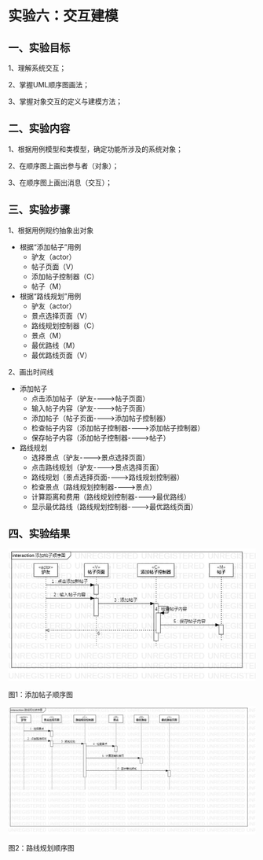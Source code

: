 # 实验六：交互建模

## 一、实验目标

1、理解系统交互；

2、掌握UML顺序图画法；

3、掌握对象交互的定义与建模方法；

## 二、实验内容

1、根据用例模型和类模型，确定功能所涉及的系统对象；

2、在顺序图上画出参与者（对象）；

3、在顺序图上画出消息（交互）；

## 三、实验步骤

1、根据用例规约抽象出对象

- 根据“添加帖子”用例
  - 驴友（actor）
  - 帖子页面（V）
  - 添加帖子控制器（C）
  - 帖子（M）
- 根据“路线规划”用例
  - 驴友（actor）
  - 景点选择页面（V）
  - 路线规划控制器（C）
  - 景点（M）
  - 最优路线（M）
  - 最优路线页面（V）

2、画出时间线

- 添加帖子
  - 点击添加帖子（驴友---->帖子页面）
  - 输入帖子内容（驴友---->帖子页面）
  - 添加帖子（帖子页面---->添加帖子控制器）
  - 检查帖子内容（添加帖子控制器---->添加帖子控制器）
  - 保存帖子内容（添加帖子控制器---->帖子）
- 路线规划
  - 选择景点（驴友---->景点选择页面）
  - 点击路线规划（驴友---->景点选择页面）
  - 路线规划（景点选择页面---->路线规划控制器）
  - 检查景点（路线规划控制器---->景点）
  - 计算距离和费用（路线规划控制器---->最优路线）
  - 显示最优路线（路线规划控制器---->最优路线页面）

## 四、实验结果

![添加帖子顺序图](./Lab6_StatechartDiagram1.jpg)

图1：添加帖子顺序图

![路线规划顺序图](./Lab6_StatechartDiagram2.jpg)

图2：路线规划顺序图